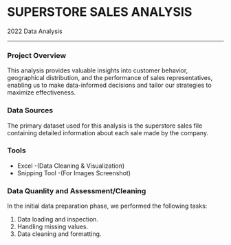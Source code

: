 # SUPERSTORE SALES ANALYSIS 
2022 Data Analysis

---

### Project Overview 

This analysis provides valuable insights into customer behavior, geographical distribution, and the performance of sales representatives, enabling us to make data-informed decisions and tailor our strategies to maximize effectiveness.

### Data Sources 

The primary dataset used for this analysis is the superstore sales file containing detailed information about each sale made by the company.

### Tools 

- Excel -(Data Cleaning & Visualization)
- Snipping Tool -(For Images Screenshot)

### Data Quanlity and Assessment/Cleaning 

In the initial data preparation phase, we performed the following tasks:

1. Data loading and inspection. 
2. Handling missing values.
3. Data cleaning and formatting.



